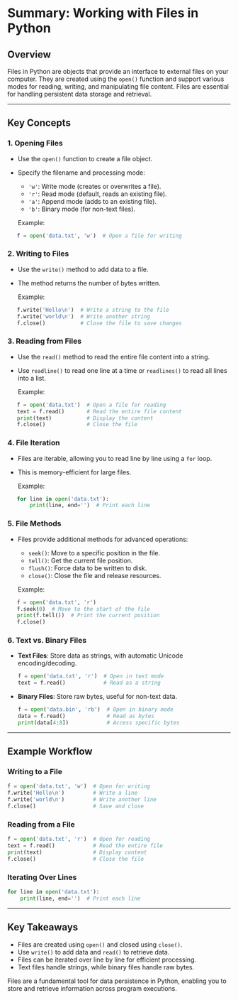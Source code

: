 # Summary: Working with Files in Python

## Overview

Files in Python are objects that provide an interface to external files on your computer. They are created using the `open()` function and support various modes for reading, writing, and manipulating file content. Files are essential for handling persistent data storage and retrieval.

---

## Key Concepts

### 1. **Opening Files**

- Use the `open()` function to create a file object.
- Specify the filename and processing mode:
  - `'w'`: Write mode (creates or overwrites a file).
  - `'r'`: Read mode (default, reads an existing file).
  - `'a'`: Append mode (adds to an existing file).
  - `'b'`: Binary mode (for non-text files).

   Example:

```python
   f = open('data.txt', 'w')  # Open a file for writing
```

### 2. **Writing to Files**

- Use the `write()` method to add data to a file.
- The method returns the number of bytes written.

   Example:

```python
   f.write('Hello\n')  # Write a string to the file
   f.write('world\n')  # Write another string
   f.close()           # Close the file to save changes
```

### 3. **Reading from Files**

- Use the `read()` method to read the entire file content into a string.
- Use `readline()` to read one line at a time or `readlines()` to read all lines into a list.

   Example:

```python
   f = open('data.txt')  # Open a file for reading
   text = f.read()       # Read the entire file content
   print(text)           # Display the content
   f.close()             # Close the file
```

### 4. **File Iteration**

- Files are iterable, allowing you to read line by line using a `for` loop.
- This is memory-efficient for large files.

   Example:

```python
   for line in open('data.txt'):
       print(line, end='')  # Print each line
```

### 5. **File Methods**

- Files provide additional methods for advanced operations:
  - `seek()`: Move to a specific position in the file.
  - `tell()`: Get the current file position.
  - `flush()`: Force data to be written to disk.
  - `close()`: Close the file and release resources.

   Example:

```python
   f = open('data.txt', 'r')
   f.seek(0)  # Move to the start of the file
   print(f.tell())  # Print the current position
   f.close()
```

### 6. **Text vs. Binary Files**

- **Text Files**: Store data as strings, with automatic Unicode encoding/decoding.
  ```python
  f = open('data.txt', 'r')  # Open in text mode
  text = f.read()            # Read as a string
  ```
- **Binary Files**: Store raw bytes, useful for non-text data.
  ```python
  f = open('data.bin', 'rb')  # Open in binary mode
  data = f.read()             # Read as bytes
  print(data[4:8])            # Access specific bytes
  ```

---

## Example Workflow

### Writing to a File

```python
f = open('data.txt', 'w')  # Open for writing
f.write('Hello\n')         # Write a line
f.write('world\n')         # Write another line
f.close()                  # Save and close
```

### Reading from a File

```python
f = open('data.txt', 'r')  # Open for reading
text = f.read()            # Read the entire file
print(text)                # Display content
f.close()                  # Close the file
```

### Iterating Over Lines

```python
for line in open('data.txt'):
    print(line, end='')  # Print each line
```

---

## Key Takeaways

- Files are created using `open()` and closed using `close()`.
- Use `write()` to add data and `read()` to retrieve data.
- Files can be iterated over line by line for efficient processing.
- Text files handle strings, while binary files handle raw bytes.

Files are a fundamental tool for data persistence in Python, enabling you to store and retrieve information across program executions.
